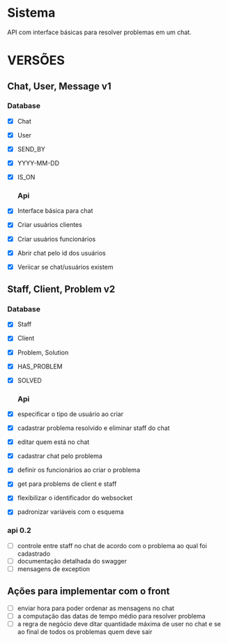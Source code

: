 # Sistema
API com interface básicas para resolver problemas em um chat.


# VERSÕES
## Chat, User, Message v1
  ### Database
- [x] Chat
- [x] User
- [x] SEND_BY
- [x] YYYY-MM-DD
- [x] IS_ON

  ### Api
- [x] Interface básica para chat
- [x] Criar usuários clientes
- [x] Criar usuários funcionários
- [x] Abrir chat pelo id dos usuários 
- [x] Veriicar se chat/usuários existem


## Staff, Client, Problem v2
  ### Database
- [X] Staff
- [X] Client
- [x] Problem, Solution
- [x] HAS_PROBLEM
- [x] SOLVED

  ### Api
- [x] especificar o tipo de usuário ao criar
- [x] cadastrar problema resolvido e eliminar staff do chat
- [x] editar quem está no chat
- [x] cadastrar chat pelo problema
- [x] definir os funcionários ao criar o problema
- [x] get para problems de client e staff
- [x] flexibilizar o identificador do websocket
- [x] padronizar variáveis com o esquema

### api 0.2
- [ ] controle entre staff no chat de acordo com o problema ao qual foi cadastrado
- [ ] documentação detalhada do swagger
- [ ] mensagens de exception

## Ações para implementar com o front
- [ ] enviar hora para poder ordenar as mensagens no chat
- [ ] a computação das datas de tempo médio para resolver problema
- [ ] a regra de negócio deve ditar quantidade máxima de user no chat e se ao final de todos os problemas quem deve sair